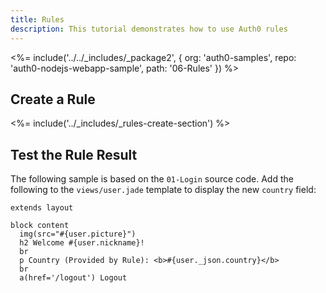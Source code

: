 ```yaml
---
title: Rules
description: This tutorial demonstrates how to use Auth0 rules
---
```


<%= include('../../_includes/_package2', {
  org: 'auth0-samples',
  repo: 'auth0-nodejs-webapp-sample',
  path: '06-Rules'
}) %>

## Create a Rule

<%= include('../_includes/_rules-create-section') %>

## Test the Rule Result

The following sample is based on the `01-Login` source code. Add the following to the `views/user.jade` template to display the new `country` field:

```jade
extends layout

block content
  img(src="#{user.picture}")
  h2 Welcome #{user.nickname}!
  br
  p Country (Provided by Rule): <b>#{user._json.country}</b>
  br
  a(href='/logout') Logout
```
